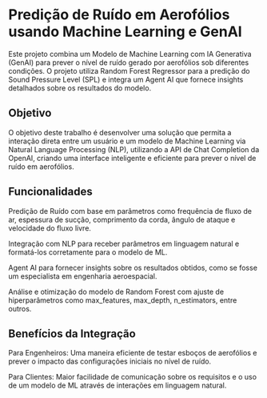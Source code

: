 # Predição de Ruído em Aerofólios usando Machine Learning e GenAI

Este projeto combina um Modelo de Machine Learning com IA Generativa (GenAI) para prever o nível de ruído gerado por aerofólios sob diferentes condições. O projeto utiliza Random Forest Regressor para a predição do Sound Pressure Level (SPL) e integra um Agent AI que fornece insights detalhados sobre os resultados do modelo.

## Objetivo

O objetivo deste trabalho é desenvolver uma solução que permita a interação direta entre um usuário e um modelo de Machine Learning via Natural Language Processing (NLP), utilizando a API de Chat Completion da OpenAI, criando uma interface inteligente e eficiente para prever o nível de ruído em aerofólios.

## Funcionalidades

Predição de Ruído com base em parâmetros como frequência de fluxo de ar, espessura de sucção, comprimento da corda, ângulo de ataque e velocidade do fluxo livre.

Integração com NLP para receber parâmetros em linguagem natural e formatá-los corretamente para o modelo de ML.

Agent AI para fornecer insights sobre os resultados obtidos, como se fosse um especialista em engenharia aeroespacial.

Análise e otimização do modelo de Random Forest com ajuste de hiperparâmetros como max_features, max_depth, n_estimators, entre outros.

## Benefícios da Integração

Para Engenheiros: Uma maneira eficiente de testar esboços de aerofólios e prever o impacto das configurações iniciais no nível de ruído.

Para Clientes: Maior facilidade de comunicação sobre os requisitos e o uso de um modelo de ML através de interações em linguagem natural.